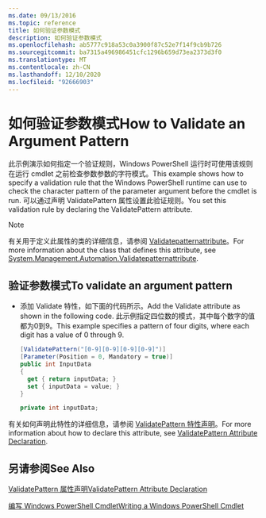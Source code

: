 ```yaml
---
ms.date: 09/13/2016
ms.topic: reference
title: 如何验证参数模式
description: 如何验证参数模式
ms.openlocfilehash: ab5777c918a53c0a3900f87c52e7f14f9cb9b726
ms.sourcegitcommit: ba7315a496986451cfc1296b659d73ea2373d3f0
ms.translationtype: MT
ms.contentlocale: zh-CN
ms.lasthandoff: 12/10/2020
ms.locfileid: "92666903"
---
```

# <a name="how-to-validate-an-argument-pattern"></a><span data-ttu-id="6a45a-103">如何验证参数模式</span><span class="sxs-lookup"><span data-stu-id="6a45a-103">How to Validate an Argument Pattern</span></span>

<span data-ttu-id="6a45a-104">此示例演示如何指定一个验证规则，Windows PowerShell 运行时可使用该规则在运行 cmdlet 之前检查参数参数的字符模式。</span><span class="sxs-lookup"><span data-stu-id="6a45a-104">This example shows how to specify a validation rule that the Windows PowerShell runtime can use to check the character pattern of the parameter argument before the cmdlet is run.</span></span> <span data-ttu-id="6a45a-105">可以通过声明 ValidatePattern 属性设置此验证规则。</span><span class="sxs-lookup"><span data-stu-id="6a45a-105">You set this validation rule by declaring the ValidatePattern attribute.</span></span>

> [!NOTE]
> <span data-ttu-id="6a45a-106">有关用于定义此属性的类的详细信息，请参阅 [Validatepatternattribute](/dotnet/api/System.Management.Automation.ValidatePatternAttribute)。</span><span class="sxs-lookup"><span data-stu-id="6a45a-106">For more information about the class that defines this attribute, see [System.Management.Automation.Validatepatternattribute](/dotnet/api/System.Management.Automation.ValidatePatternAttribute).</span></span>

## <a name="to-validate-an-argument-pattern"></a><span data-ttu-id="6a45a-107">验证参数模式</span><span class="sxs-lookup"><span data-stu-id="6a45a-107">To validate an argument pattern</span></span>

- <span data-ttu-id="6a45a-108">添加 Validate 特性，如下面的代码所示。</span><span class="sxs-lookup"><span data-stu-id="6a45a-108">Add the Validate attribute as shown in the following code.</span></span> <span data-ttu-id="6a45a-109">此示例指定四位数的模式，其中每个数字的值都为0到9。</span><span class="sxs-lookup"><span data-stu-id="6a45a-109">This example specifies a pattern of four digits, where each digit has a value of 0 through 9.</span></span>

    ```csharp
    [ValidatePattern("[0-9][0-9][0-9][0-9]")]
    [Parameter(Position = 0, Mandatory = true)]
    public int InputData
    {
      get { return inputData; }
      set { inputData = value; }
    }

    private int inputData;
    ```

<span data-ttu-id="6a45a-110">有关如何声明此特性的详细信息，请参阅 [ValidatePattern 特性声明](./validatepattern-attribute-declaration.md)。</span><span class="sxs-lookup"><span data-stu-id="6a45a-110">For more information about how to declare this attribute, see [ValidatePattern Attribute Declaration](./validatepattern-attribute-declaration.md).</span></span>

## <a name="see-also"></a><span data-ttu-id="6a45a-111">另请参阅</span><span class="sxs-lookup"><span data-stu-id="6a45a-111">See Also</span></span>

[<span data-ttu-id="6a45a-112">ValidatePattern 属性声明</span><span class="sxs-lookup"><span data-stu-id="6a45a-112">ValidatePattern Attribute Declaration</span></span>](./validatepattern-attribute-declaration.md)

[<span data-ttu-id="6a45a-113">编写 Windows PowerShell Cmdlet</span><span class="sxs-lookup"><span data-stu-id="6a45a-113">Writing a Windows PowerShell Cmdlet</span></span>](./writing-a-windows-powershell-cmdlet.md)
